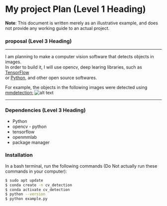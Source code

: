 # My project Plan (Level 1 Heading)
**Note**: This document is written merely as an illustrative example, and does not provide any working guide to an actual project.

### proposal (Level 3 Heading)
- - -
I am planning to make a computer vision software that detects objects in images.   
In order to build it, I will use opencv, deep learing libraries, such as [TensorFlow](https://www.tensorflow.org/?hl=ko)   
or [Python](https://www.python.org), and other open source softwares.

For example, the objects in the following images were detected using [mmdetection:](https://paperswithcode.com/lib/mmdetection)
![alt text](https://user-images.githubusercontent.com/12907710/137271636-56ba1cd2-b110-4812-8221-b4c120320aa9.png)    
- - -
### Dependencies (Level 3 Heading) 
* Python
* opencv - python
* tensorflow
* openmmlab
* package manager

### Installation
In a bash terminal, run the following commands (Do Not actually run these commands in your computer):

``` bash
$ sudo apt update 
$ conda create -n cv_detection
$ conda activate cv_detection
$ python --version
$ python example.py
```

